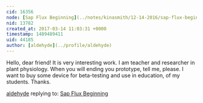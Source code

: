 ```yaml
---
cid: 16356
node: [Sap Flux Beginning](../notes/kinasmith/12-14-2016/sap-flux-beginning)
nid: 13782
created_at: 2017-03-14 11:03:31 +0000
timestamp: 1489489411
uid: 44185
author: [aldehyde](../profile/aldehyde)
---
```


Hello, dear friend!
It is very interesting work. I am teacher and researcher in plant physiology.
When you will ending you prototype, tell me, please. I want to buy some device for beta-testing and use in education, of my students.
Thanks.

[aldehyde](../profile/aldehyde) replying to: [Sap Flux Beginning](../notes/kinasmith/12-14-2016/sap-flux-beginning)

